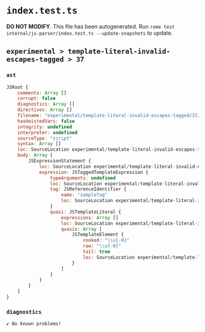 # `index.test.ts`

**DO NOT MODIFY**. This file has been autogenerated. Run `rome test internal/js-parser/index.test.ts --update-snapshots` to update.

## `experimental > template-literal-invalid-escapes-tagged > 37`

### `ast`

```javascript
JSRoot {
	comments: Array []
	corrupt: false
	diagnostics: Array []
	directives: Array []
	filename: "experimental/template-literal-invalid-escapes-tagged/37/input.js"
	hasHoistedVars: false
	integrity: undefined
	interpreter: undefined
	sourceType: "script"
	syntax: Array []
	loc: SourceLocation experimental/template-literal-invalid-escapes-tagged/37/input.js 1:0-1:17
	body: Array [
		JSExpressionStatement {
			loc: SourceLocation experimental/template-literal-invalid-escapes-tagged/37/input.js 1:0-1:17
			expression: JSTaggedTemplateExpression {
				typeArguments: undefined
				loc: SourceLocation experimental/template-literal-invalid-escapes-tagged/37/input.js 1:0-1:17
				tag: JSReferenceIdentifier {
					name: "sampleTag"
					loc: SourceLocation experimental/template-literal-invalid-escapes-tagged/37/input.js 1:0-1:9 (sampleTag)
				}
				quasi: JSTemplateLiteral {
					expressions: Array []
					loc: SourceLocation experimental/template-literal-invalid-escapes-tagged/37/input.js 1:9-1:17
					quasis: Array [
						JSTemplateElement {
							cooked: "\\u{-0}"
							raw: "\\u{-0}"
							tail: true
							loc: SourceLocation experimental/template-literal-invalid-escapes-tagged/37/input.js 1:10-1:16
						}
					]
				}
			}
		}
	]
}
```

### `diagnostics`

```
✔ No known problems!

```

